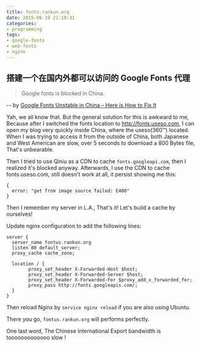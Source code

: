 ```yaml
---
title: fonts.rankun.org
date: 2015-06-18 21:10:31
categories:
- programming
tags:
- google-fonts
- web-fonts
- nginx
---
```


## 搭建一个在国内外都可以访问的 Google Fonts 代理

> Google fonts is blocked in China.

-- by [Google Fonts Unstable in China – Here is How to Fix It](http://chineseseoshifu.com/blog/google-fonts-instable-in-china.html)

Yah, we all know that. But the general solution for this is awkward to me, Because after I switched the fonts location to http://fonts.useso.com, I can open my blog very quickly inside China, where the useso(360™) located. When I was trying to access it from the outside of China, both Japanese and West American are slow, over 5 seconds to download a 800 Bytes file, That's unbearable.

Then I tried to use Qiniu as a CDN to cache `fonts.googleapi.com`, then I realized it's blocked anyway. Afterwards, I use the CDN to cache fonts.useso.com, still doesn't work at all, it persist showing me this:

```
{
  error: "get from image source failed: E400"
}
```

<!-- more -->

Then I remember my server in L.A., That's it! Let's build a cache by ourselves!

Update nginx configuration to add the following lines:

```
server {
  server_name fontus.rankun.org
  listen 80 default_server;
  proxy_cache cache_zone;

  location / {
        proxy_set_header X-Forwarded-Host $host;
        proxy_set_header X-Forwarded-Server $host;
        proxy_set_header X-Forwarded-For $proxy_add_x_forwarded_for;
        proxy_pass http://fonts.googleapis.com/;
  }
}
```

Then reload Nginx by `service nginx reload` if you are also using Ubuntu.

There you go, `fontus.rankun.org` will performs perfectly.

One last word, The Chinese International Export bandwidth is tooooooooooooo slow !
